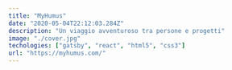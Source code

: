 ```yaml
---
title: "MyHumus"
date: "2020-05-04T22:12:03.284Z"
description: "Un viaggio avventuroso tra persone e progetti"
image: "./cover.jpg"
techologies: ["gatsby", "react", "html5", "css3"]
url: "https://myhumus.com/"
---
```

